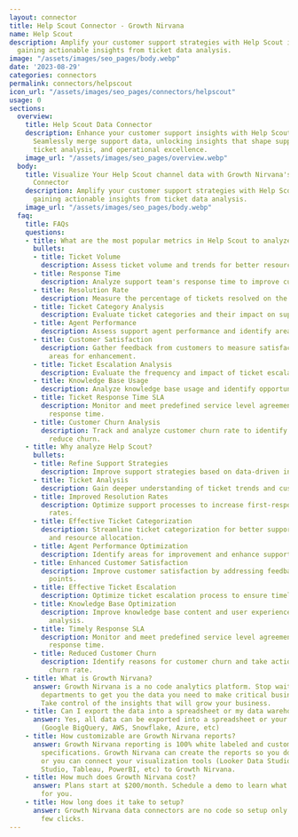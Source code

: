 ```yaml
---
layout: connector
title: Help Scout Connector - Growth Nirvana
name: Help Scout
description: Amplify your customer support strategies with Help Scout integration,
  gaining actionable insights from ticket data analysis.
image: "/assets/images/seo_pages/body.webp"
date: '2023-08-29'
categories: connectors
permalink: connectors/helpscout
icon_url: "/assets/images/seo_pages/connectors/helpscout"
usage: 0
sections:
  overview:
    title: Help Scout Data Connector
    description: Enhance your customer support insights with Help Scout integration.
      Seamlessly merge support data, unlocking insights that shape support strategies,
      ticket analysis, and operational excellence.
    image_url: "/assets/images/seo_pages/overview.webp"
  body:
    title: Visualize Your Help Scout channel data with Growth Nirvana's Help Scout
      Connector
    description: Amplify your customer support strategies with Help Scout integration,
      gaining actionable insights from ticket data analysis.
    image_url: "/assets/images/seo_pages/body.webp"
  faq:
    title: FAQs
    questions:
    - title: What are the most popular metrics in Help Scout to analyze?
      bullets:
      - title: Ticket Volume
        description: Assess ticket volume and trends for better resource allocation.
      - title: Response Time
        description: Analyze support team's response time to improve customer satisfaction.
      - title: Resolution Rate
        description: Measure the percentage of tickets resolved on the first response.
      - title: Ticket Category Analysis
        description: Evaluate ticket categories and their impact on support workload.
      - title: Agent Performance
        description: Assess support agent performance and identify areas for improvement.
      - title: Customer Satisfaction
        description: Gather feedback from customers to measure satisfaction and identify
          areas for enhancement.
      - title: Ticket Escalation Analysis
        description: Evaluate the frequency and impact of ticket escalations.
      - title: Knowledge Base Usage
        description: Analyze knowledge base usage and identify opportunities for improvement.
      - title: Ticket Response Time SLA
        description: Monitor and meet predefined service level agreement for ticket
          response time.
      - title: Customer Churn Analysis
        description: Track and analyze customer churn rate to identify patterns and
          reduce churn.
    - title: Why analyze Help Scout?
      bullets:
      - title: Refine Support Strategies
        description: Improve support strategies based on data-driven insights.
      - title: Ticket Analysis
        description: Gain deeper understanding of ticket trends and customer preferences.
      - title: Improved Resolution Rates
        description: Optimize support processes to increase first-response resolution
          rates.
      - title: Effective Ticket Categorization
        description: Streamline ticket categorization for better support workflow
          and resource allocation.
      - title: Agent Performance Optimization
        description: Identify areas for improvement and enhance support agent performance.
      - title: Enhanced Customer Satisfaction
        description: Improve customer satisfaction by addressing feedback and pain
          points.
      - title: Effective Ticket Escalation
        description: Optimize ticket escalation process to ensure timely resolution.
      - title: Knowledge Base Optimization
        description: Improve knowledge base content and user experience based on usage
          analysis.
      - title: Timely Response SLA
        description: Monitor and meet predefined service level agreement for ticket
          response time.
      - title: Reduced Customer Churn
        description: Identify reasons for customer churn and take actions to reduce
          churn rate.
    - title: What is Growth Nirvana?
      answer: Growth Nirvana is a no code analytics platform. Stop waiting for other
        departments to get you the data you need to make critical business decisions.
        Take control of the insights that will grow your business.
    - title: Can I export the data into a spreadsheet or my data warehouse?
      answer: Yes, all data can be exported into a spreadsheet or your data warehouse
        (Google BigQuery, AWS, Snowflake, Azure, etc)
    - title: How customizable are Growth Nirvana reports?
      answer: Growth Nirvana reporting is 100% white labeled and customized to your
        specifications. Growth Nirvana can create the reports so you don’t have to
        or you can connect your visualization tools (Looker Data Studio/Google Data
        Studio, Tableau, PowerBI, etc) to Growth Nirvana.
    - title: How much does Growth Nirvana cost?
      answer: Plans start at $200/month. Schedule a demo to learn what plan is best
        for you.
    - title: How long does it take to setup?
      answer: Growth Nirvana data connectors are no code so setup only requires a
        few clicks.
---
```

